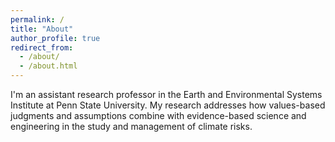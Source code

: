 ```yaml
---
permalink: /
title: "About"
author_profile: true
redirect_from: 
  - /about/
  - /about.html
---
```


I'm an assistant research professor in the Earth and Environmental Systems Institute at Penn State University. My research addresses how values-based judgments and assumptions combine with evidence-based science and engineering in the study and management of climate risks.
